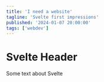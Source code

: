 ```yaml
---
title: 'I need a website'
tagline: 'Svelte first impressions'
published: '2024-01-07 20:00:00'
tags: ['webdev']
---
```


# Svelte Header

Some text about Svelte
